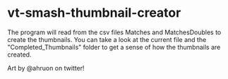 # vt-smash-thumbnail-creator

The program will read from the csv files Matches and MatchesDoubles to create the thumbnails.
You can take a look at the current file and the "Completed_Thumbnails" folder to get a sense of how
the thumbnails are created.

Art by @ahruon on twitter!
